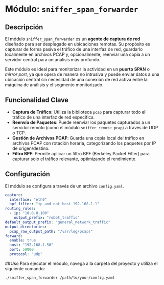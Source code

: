 # Módulo: `sniffer_span_forwarder`

## Descripción

El módulo `sniffer_span_forwarder` es un **agente de captura de red** diseñado para ser desplegado en ubicaciones remotas. Su propósito es capturar de forma pasiva el tráfico de una interfaz de red, guardarlo localmente en archivos PCAP y, opcionalmente, reenviar una copia a un servidor central para un análisis más profundo.

Este módulo es ideal para monitorizar la actividad en un **puerto SPAN** o *mirror port*, ya que opera de manera no intrusiva y puede enviar datos a una ubicación central sin necesidad de una conexión de red activa entre la máquina de análisis y el segmento monitorizado.

## Funcionalidad Clave

-   **Captura de Tráfico**: Utiliza la biblioteca `pcap` para capturar todo el tráfico de una interfaz de red específica.
-   **Reenvío de Paquetes**: Puede reenviar los paquetes capturados a un servidor remoto (como el módulo `sniffer_remote_pcap`) a través de UDP o TCP.
-   **Gestión de Archivos PCAP**: Guarda una copia local del tráfico en archivos PCAP con rotación horaria, categorizando los paquetes por IP de origen/destino.
-   **Filtro BPF**: Permite aplicar un filtro BPF (Berkeley Packet Filter) para capturar solo el tráfico relevante, optimizando el rendimiento.

## Configuración

El módulo se configura a través de un archivo `config.yaml`.

```yaml
capture:
  interface: "eth0"
  bpf_filter: "ip and not host 192.168.1.1"
routing_rules:
  - ip: "10.0.0.100"
    output_prefix: "robot_traffic"
default_output_prefix: "general_network_traffic"
output_directories:
  pcap_raw_output_path: "/var/log/pcaps"
forward:
  enable: true
  host: "192.168.1.50"
  port: 50000
  protocol: "udp"
```

##Uso
Para ejecutar el módulo, navega a la carpeta del proyecto y utiliza el siguiente comando:

```
./sniffer_span_forwarder /path/to/your/config.yaml
```
